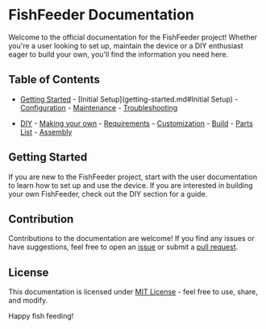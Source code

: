 # FishFeeder Documentation

Welcome to the official documentation for the FishFeeder project! Whether you're a user looking to set up, maintain the device or a DIY enthusiast eager to build your own, you'll find the information you need here.

## Table of Contents

- [Getting Started](getting-started.md)
      - [Initial Setup](getting-started.md#Initial Setup)
      - [Configuration](getting-started.md#configuration)
      - [Maintenance](getting-started.md#maintenance)
      - [Troubleshooting](getting-started.md#troubleshooting)

- [DIY](diy.md)
      - [Making your own](diy.md#making-your-own)
      - [Requirements](diy.md#requirements)
      - [Customization](diy.md#customization)
      - [Build](diy.md#build)
            - [Parts List](diy.md#parts_list)
            - [Assembly](diy.md#assembly)

## Getting Started

If you are new to the FishFeeder project, start with the user documentation to learn how to set up and use the device. If you are interested in building your own FishFeeder, check out the DIY section for a guide.

## Contribution

Contributions to the documentation are welcome! If you find any issues or have suggestions, feel free to open an [issue](https://github.com/ColoMAX/fishfeeder/issues) or submit a [pull request](https://github.com/ColoMAX/fishfeeder/pulls).

## License

This documentation is licensed under [MIT License](LICENSE) - feel free to use, share, and modify.

Happy fish feeding!
